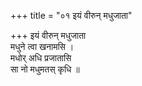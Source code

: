 +++
title = "०१ इयं वीरुन् मधुजाता"

+++
इयं वीरुन् मधुजाता  
मधुने त्वा खनामसि ।  
मधोर् अधि प्रजातासि  
सा नो मधुमतस् कृधि ॥